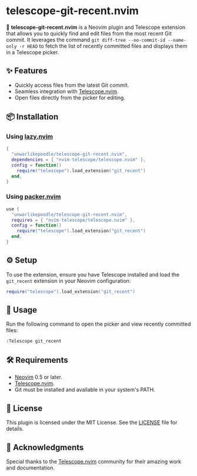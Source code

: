 # telescope-git-recent.nvim

🚀 **telescope-git-recent.nvim** is a Neovim plugin and Telescope extension that allows you to quickly find and edit files from the most recent Git commit. It leverages the command `git diff-tree --no-commit-id --name-only -r HEAD` to fetch the list of recently committed files and displays them in a Telescope picker.

## ✨ Features

- Quickly access files from the latest Git commit.
- Seamless integration with [Telescope.nvim](https://github.com/nvim-telescope/telescope.nvim).
- Open files directly from the picker for editing.

## 📦 Installation

### Using [lazy.nvim](https://github.com/folke/lazy.nvim)
```lua
{
  "unwarlikepoodle/telescope-git-recent.nvim",
  dependencies = { "nvim-telescope/telescope.nvim" },
  config = function()
    require("telescope").load_extension("git_recent")
  end,
}
```

### Using [packer.nvim](https://github.com/wbthomason/packer.nvim)
```lua
use {
  "unwarlikepoodle/telescope-git-recent.nvim",
  requires = { "nvim-telescope/telescope.nvim" },
  config = function()
    require("telescope").load_extension("git_recent")
  end,
}
```

## ⚙️ Setup

To use the extension, ensure you have Telescope installed and load the `git_recent` extension in your Neovim configuration:

```lua
require("telescope").load_extension("git_recent")
```

## 🚀 Usage

Run the following command to open the picker and view recently committed files:

```vim
:Telescope git_recent
```

## 🛠 Requirements

- [Neovim](https://neovim.io/) 0.5 or later.
- [Telescope.nvim](https://github.com/nvim-telescope/telescope.nvim).
- Git must be installed and available in your system's PATH.

## 📄 License

This plugin is licensed under the MIT License. See the [LICENSE](LICENSE) file for details.

## 🙌 Acknowledgments

Special thanks to the [Telescope.nvim](https://github.com/nvim-telescope/telescope.nvim) community for their amazing work and documentation.
